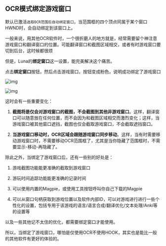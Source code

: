 ## OCR模式绑定游戏窗口

默认已激活`选取OCR范围后自动绑定窗口`，当范围框的四个顶点同属于某个窗口HWND时，会自动绑定到该窗口上。

一般来说，用其他OCR软件时，一个很折磨人的地方就是，经常需要留个神注意游戏窗口和翻译窗口的位置。可能翻译窗口和截图区域相交，或者有时游戏窗口要切到后台，这时候都很烦

但是，Luna的**绑定窗口**这一设置，能完美解决这个痛苦。

点击**绑定窗口**按钮，然后点击游戏窗口，按钮变成粉色，说明成功绑定了游戏窗口

![img](https://image.lunatranslator.org/zh/gooduseocr/bind.png)

![img](https://image.lunatranslator.org/zh/gooduseocr/bindok.png)

这时会有一些重要变化：

1. **截图将是仅会对游戏窗口的截图，不会截图到其他非游戏窗口**。这样，翻译窗口可以随意放在任何位置，而不会因为和截图区域相交而激烈变化；这样，当游戏窗口被其他窗口遮挡，截图也仅会截取游戏窗口，不会截取遮挡窗口。

2. **当游戏窗口移动时，OCR区域会跟随游戏窗口同步移动**。这样，当有时需要移动游戏窗口时，不需要移动OCR范围框了，尤其是当你隐藏了范围框时，不需要显示-移动-再隐藏了。


除此之外，当绑定了游戏窗口后，还有一些别的好处是：

1. 游戏截图功能能更准确的截取到游戏窗口

2. 游玩时间追踪功能能更准确的记录时间

3. 可以使用内置的Magpie，或使用工具按钮呼叫你自己下载的Magpie

4. 可以从窗口句柄获取到游戏位置以及软件内部ID，可以对游戏进行进行一些个性化的设置，包括专用于该游戏的语言/语言合成/翻译优化/文本处理/Anki等的设置等

以及一些其他记不太住的优化，都需要绑定窗口才能使用。

所以，当绑定了游戏窗口，哪怕是仅使用OCR不使用HOOK，其实也是能比一般的其他软件有更好的体验的。